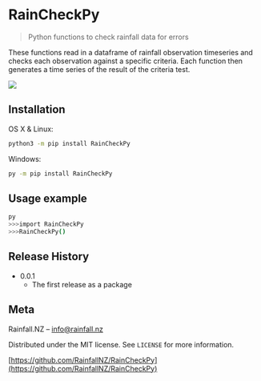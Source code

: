 # RainCheckPy
> Python functions to check rainfall data for errors


These functions read in a dataframe of rainfall observation timeseries and checks each observation against a specific criteria. Each function then generates a time series of the result of the criteria test.


![](header.png)

## Installation

OS X & Linux:

```sh
python3 -m pip install RainCheckPy
```

Windows:

```sh
py -m pip install RainCheckPy
```

## Usage example

```sh
py
>>>import RainCheckPy
>>>RainCheckPy()
```

## Release History

* 0.0.1
    * The first release as a package

## Meta

Rainfall.NZ – info@rainfall.nz

Distributed under the MIT license. See ``LICENSE`` for more information.

[https://github.com/RainfallNZ/RainCheckPy](https://github.com/RainfallNZ/RainCheckPy)

